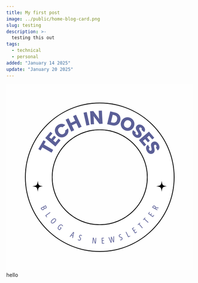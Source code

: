 ```yaml
---
title: My first post
image: ../public/home-blog-card.png
slug: testing
description: >-
  testing this out
tags:
  - technical
  - personal
added: "January 14 2025"
update: "January 20 2025"
---
```


![](../public/logo.png)
hello
